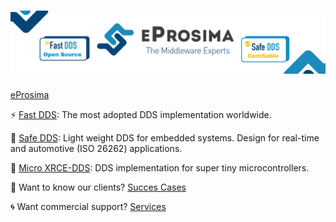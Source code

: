 # [![eProsima](https://raw.githubusercontent.com/eProsima/.github/main/profile/eprosima_github_banner.png)](https://eprosima.com/)

[eProsima](https://eprosima.com/) 

⚡ [Fast DDS](https://github.com/eProsima/Fast-DDS): The most adopted DDS implementation worldwide.

🔐 [Safe DDS](https://www.eprosima.com/index.php/products-all/eprosima-safe-dds): Light weight DDS for embedded systems. Design for real-time and automotive (ISO 26262) applications.

🤖 [Micro XRCE-DDS](https://github.com/eProsima/Micro-XRCE-DDS): DDS implementation for super tiny microcontrollers.

🔆 Want to know our clients? [Succes Cases](https://www.eprosima.com/index.php/resources-all/success-cases)

🌀 Want commercial support? [Services](https://www.eprosima.com/index.php/services-all)
